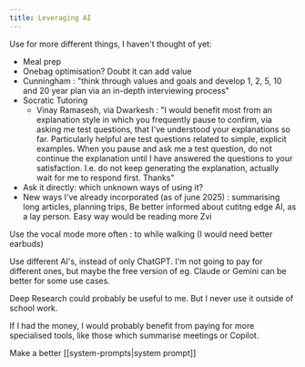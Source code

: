 ```yaml
---
title: Leveraging AI
---
```


Use for more different things, I haven't thought of yet:
- Meal prep
- Onebag optimisation? Doubt it can add value
- Cunningham : "think through values and goals and develop 1, 2, 5, 10 and 20 year plan via an in-depth interviewing process"
- Socratic Tutoring
	- Vinay Ramasesh, via Dwarkesh : "I would benefit most from an explanation style in which you frequently pause to confirm, via asking me test questions, that I've understood your explanations so far. Particularly helpful are test questions related to simple, explicit examples. When you pause and ask me a test question, do not continue the explanation until I have answered the questions to your satisfaction. I.e. do not keep generating the explanation, actually wait for me to respond first. Thanks"
- Ask it directly: which unknown ways of using it?
- New ways I've already incorporated (as of june 2025) : summarising long articles, planning trips,
Be better informed about cutitng edge AI, as a lay person. Easy way would be reading more Zvi

Use the vocal mode more often : to while walking (I would need better earbuds)

Use different AI's, instead of only ChatGPT. I'm not going to pay for different ones, but maybe the free version of eg. Claude or Gemini can be better for some use cases.

Deep Research could probably be useful to me. But I never use it outside of school work.

If I had the money, I would probably benefit from paying for more specialised tools, like those which summarise meetings or Copilot.

Make a better [[system-prompts|system prompt]]
